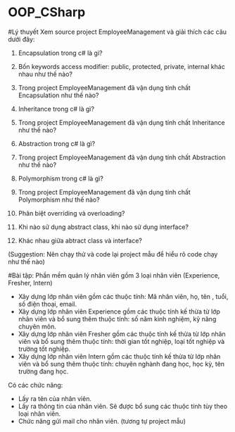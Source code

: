 # OOP_CSharp

#Lý thuyết
Xem source project EmployeeManagement và giải thích các câu dưới đây:

1. Encapsulation trong c# là gì?

2. Bốn keywords access modifier: public, protected, private, internal khác nhau như thế nào?

3. Trong project EmployeeManagement đã vận dụng tính chất Encapsulation như thế nào?

4. Inheritance trong c# là gì?

5. Trong project EmployeeManagement đã vận dụng tính chất Inheritance như thế nào?

6. Abstraction trong c# là gì?

7. Trong project EmployeeManagement đã vận dụng tính chất Abstraction như thế nào?

8. Polymorphism trong c# là gì?

9. Trong project EmployeeManagement đã vận dụng tính chất Polymorphism như thế nào?

10. Phân biệt overriding và overloading?

11. Khi nào sử dụng abstract class, khi nào sử dụng interface?

12. Khác nhau giữa abtract class và interface?

(Suggestion: Nên chạy thử và code lại project mẫu để hiểu rõ code chạy như thế nào)


#Bài tập:
Phần mềm quản lý nhân viên gồm 3 loại nhân viên (Experience, Fresher, Intern)
- Xây dựng lớp nhân viên gồm các thuộc tính: Mã nhân viên, họ, tên , tuổi, số điện thoại, email.
- Xây dựng lớp nhân viên Experience gồm các thuộc tính kế thừa từ lớp nhân viên và bổ sung thêm thuộc tính: số năm kinh nghiệm, kỹ năng chuyên môn. 
- Xây dựng lớp nhân viên Fresher gồm các thuộc tính kế thừa từ lớp nhân viên và bổ sung thêm thuộc tính: thời gian tốt nghiệp, loại tốt nghiệp và trường tốt nghiệp.
- Xây dựng lớp nhân viên Intern gồm các thuộc tính kế thừa từ lớp nhân viên và bổ sung thêm thuộc tính: chuyên nghành đang học, học kỳ, tên trường đang học.

Có các chức năng:
- Lấy ra tên của nhân viên.
- Lấy ra thông tin của nhân viên. Sẽ được bổ sung các thuộc tính tùy theo loại nhân viên.
- Chức năng gửi mail cho nhân viên. (tương tự project mẫu)
